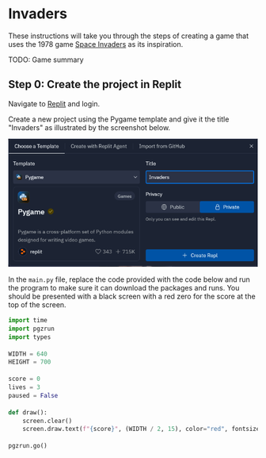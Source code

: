 # Invaders

These instructions will take you through the steps of creating a game that uses the
1978 game [Space Invaders](https://en.wikipedia.org/wiki/Space_Invaders) as its inspiration.

TODO: Game summary

## Step 0: Create the project in Replit

Navigate to [Replit](https://replit.com/) and login.

Create a new project using the Pygame template and give it the title "Invaders" as
illustrated by the screenshot below.

![screen shot](../../img/python/pygame/invaders/create-project.png)

In the `main.py` file, replace the code provided with the code below and run the program
to make sure it can download the packages and runs. You should be presented with a black screen
with a red zero for the score at the top of the screen.

```python
import time
import pgzrun
import types

WIDTH = 640
HEIGHT = 700

score = 0
lives = 3
paused = False

def draw():
    screen.clear()
    screen.draw.text(f"{score}", (WIDTH / 2, 15), color="red", fontsize=24)
    
pgzrun.go()
```
